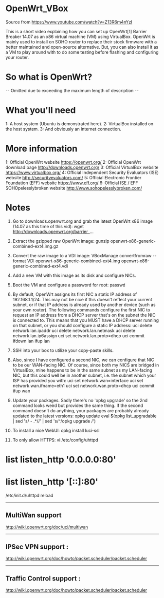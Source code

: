 # OpenWrt_VBox
Source from 
https://www.youtube.com/watch?v=Z13R6m4nYzI

This is a short video explaining how you can set up OpenWrt[1] Barrier Breaker 14.07 as an x86 virtual machine (VM) using VirtualBox. OpenWrt is mainly used to install on SOHO router to replace their stock firmware with a better maintained and open-source alternative. But, you can also install it as a VM to play around with to do some testing before flashing and configuring your router.

So what is OpenWrt?
===============
-- Omitted due to exceeding the maximum length of description --

What you'll need
============
1: A host system (Ubuntu is demonstrated here).
2: VirtualBox installed on the host system.
3: And obviously an internet connection.

More information
============
1: Official OpenWrt website
https://openwrt.org/
2: Official OpenWrt download page
http://downloads.openwrt.org/
3: Official VirtualBox website
https://www.virtualbox.org/
4: Official Independent Security Evaluators (ISE) website
http://securityevaluators.com/
5: Official Electronic Frontier Foundation (EFF) website
https://www.eff.org/
6: Official ISE / EFF SOHOpelesslybroken website
http://www.sohopelesslybroken.com/

Notes
====
1. Go to downloads.openwrt.org and grab the latest OpenWrt x86 image (14.07 as this time of this vid):
wget http://downloads.openwrt.org/barrier_...

2. Extract the gzipped raw OpenWrt image:
gunzip openwrt-x86-generic-combined-ext4.img.gz

3. Convert the raw image to a VDI image:
VBoxManage convertfromraw --format VDI openwrt-x86-generic-combined-ext4.img openwrt-x86-generic-combined-ext4.vdi

4. Add a new VM with this image as its disk and configure NICs.

5. Boot the VM and configure a password for root:
passwd

6. By default, OpenWrt assigns its first NIC a static IP address of 192.168.1.1/24. This may not be nice if this doesn't reflect your current subnet, or if that IP address is already used by another device (such as your own router). The following commands configure the first NIC to request an IP address from a DHCP server that's on the subnet the NIC is connected to. This means that you MUST have a DHCP server running on that subnet, or you should configure a static IP address:
uci delete network.lan.ipaddr
uci delete network.lan.netmask
uci delete network.lan.ip6assign
uci set network.lan.proto=dhcp
uci commit
ifdown lan
ifup lan

7. SSH into your box to utilize your copy-paste skills.

8. Also, since I have configured a second NIC, we can configure that NIC to be our WAN-facing NIC. Of course, since both my NICS are bridged in VirtualBox, mine happens to be in the same subnet as my LAN-facing NIC, but this could well be in another subnet, i.e. the subnet which your ISP has provided you with:
uci set network.wan=interface
uci set network.wan.ifname=eth1
uci set network.wan.proto=dhcp
uci commit
ifup wan

9. Update your packages. Sadly there's no 'opkg upgrade' so the 2nd command looks weird but provides the same thing. If the second command doesn't do anything, your packages are probably already updated to the latest versions:
opkg update
eval $(opkg list_upgradable | sed 's/ - .*//' | sed 's/^/opkg upgrade /')

10. To install a nice WebUI:
opkg install luci-ssl

11. To only allow HTTPS:
vi /etc/config/uhttpd
# list listen_http '0.0.0.0:80'
# list listen_http '[::]:80'
/etc/init.d/uhttpd reload


-------------
MultiWan support
--------------
http://wiki.openwrt.org/doc/uci/multiwan

------------------
IPSec VPN support :
------------------
http://wiki.openwrt.org/doc/howto/packet.scheduler/packet.scheduler

--------------
Traffic Control support :
-----------------------
http://wiki.openwrt.org/doc/howto/packet.scheduler/packet.scheduler

